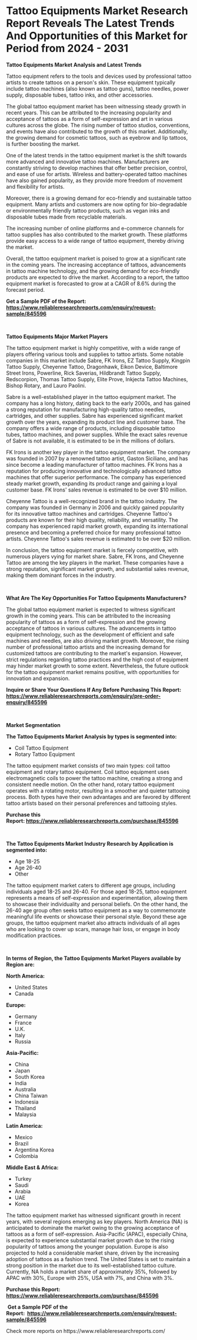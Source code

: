 <p><h1>Tattoo Equipments Market Research Report Reveals The Latest Trends And Opportunities of this Market for Period from 2024 - 2031</h1></p><p><strong>Tattoo Equipments Market Analysis and Latest Trends</strong></p>
<p><p>Tattoo equipment refers to the tools and devices used by professional tattoo artists to create tattoos on a person's skin. These equipment typically include tattoo machines (also known as tattoo guns), tattoo needles, power supply, disposable tubes, tattoo inks, and other accessories.</p><p>The global tattoo equipment market has been witnessing steady growth in recent years. This can be attributed to the increasing popularity and acceptance of tattoos as a form of self-expression and art in various cultures across the globe. The rising number of tattoo studios, conventions, and events have also contributed to the growth of this market. Additionally, the growing demand for cosmetic tattoos, such as eyebrow and lip tattoos, is further boosting the market.</p><p>One of the latest trends in the tattoo equipment market is the shift towards more advanced and innovative tattoo machines. Manufacturers are constantly striving to develop machines that offer better precision, control, and ease of use for artists. Wireless and battery-operated tattoo machines have also gained popularity, as they provide more freedom of movement and flexibility for artists.</p><p>Moreover, there is a growing demand for eco-friendly and sustainable tattoo equipment. Many artists and customers are now opting for bio-degradable or environmentally friendly tattoo products, such as vegan inks and disposable tubes made from recyclable materials.</p><p>The increasing number of online platforms and e-commerce channels for tattoo supplies has also contributed to the market growth. These platforms provide easy access to a wide range of tattoo equipment, thereby driving the market.</p><p>Overall, the tattoo equipment market is poised to grow at a significant rate in the coming years. The increasing acceptance of tattoos, advancements in tattoo machine technology, and the growing demand for eco-friendly products are expected to drive the market. According to a report, the tattoo equipment market is forecasted to grow at a CAGR of 8.6% during the forecast period.</p></p>
<p><strong>Get a Sample PDF of the Report:&nbsp; <a href="https://www.reliableresearchreports.com/enquiry/request-sample/845596">https://www.reliableresearchreports.com/enquiry/request-sample/845596</a></strong></p>
<p>&nbsp;</p>
<p><strong>Tattoo Equipments Major Market Players</strong></p>
<p><p>The tattoo equipment market is highly competitive, with a wide range of players offering various tools and supplies to tattoo artists. Some notable companies in this market include Sabre, FK Irons, EZ Tattoo Supply, Kingpin Tattoo Supply, Cheyenne Tattoo, Dragonhawk, Eikon Device, Baltimore Street Irons, Powerline, Rick Saverias, Hildbrandt Tattoo Supply, Redscorpion, Thomas Tattoo Supply, Elite Prove, Inkjecta Tattoo Machines, Bishop Rotary, and Lauro Paolini.</p><p>Sabre is a well-established player in the tattoo equipment market. The company has a long history, dating back to the early 2000s, and has gained a strong reputation for manufacturing high-quality tattoo needles, cartridges, and other supplies. Sabre has experienced significant market growth over the years, expanding its product line and customer base. The company offers a wide range of products, including disposable tattoo tubes, tattoo machines, and power supplies. While the exact sales revenue of Sabre is not available, it is estimated to be in the millions of dollars.</p><p>FK Irons is another key player in the tattoo equipment market. The company was founded in 2007 by a renowned tattoo artist, Gaston Siciliano, and has since become a leading manufacturer of tattoo machines. FK Irons has a reputation for producing innovative and technologically advanced tattoo machines that offer superior performance. The company has experienced steady market growth, expanding its product range and gaining a loyal customer base. FK Irons' sales revenue is estimated to be over $10 million.</p><p>Cheyenne Tattoo is a well-recognized brand in the tattoo industry. The company was founded in Germany in 2006 and quickly gained popularity for its innovative tattoo machines and cartridges. Cheyenne Tattoo's products are known for their high quality, reliability, and versatility. The company has experienced rapid market growth, expanding its international presence and becoming a preferred choice for many professional tattoo artists. Cheyenne Tattoo's sales revenue is estimated to be over $20 million.</p><p>In conclusion, the tattoo equipment market is fiercely competitive, with numerous players vying for market share. Sabre, FK Irons, and Cheyenne Tattoo are among the key players in the market. These companies have a strong reputation, significant market growth, and substantial sales revenue, making them dominant forces in the industry.</p></p>
<p>&nbsp;</p>
<p><strong>What Are The Key Opportunities For Tattoo Equipments Manufacturers?</strong></p>
<p><p>The global tattoo equipment market is expected to witness significant growth in the coming years. This can be attributed to the increasing popularity of tattoos as a form of self-expression and the growing acceptance of tattoos in various cultures. The advancements in tattoo equipment technology, such as the development of efficient and safe machines and needles, are also driving market growth. Moreover, the rising number of professional tattoo artists and the increasing demand for customized tattoos are contributing to the market's expansion. However, strict regulations regarding tattoo practices and the high cost of equipment may hinder market growth to some extent. Nevertheless, the future outlook for the tattoo equipment market remains positive, with opportunities for innovation and expansion.</p></p>
<p><strong>Inquire or Share Your Questions If Any Before Purchasing This Report: <a href="https://www.reliableresearchreports.com/enquiry/pre-order-enquiry/845596">https://www.reliableresearchreports.com/enquiry/pre-order-enquiry/845596</a></strong></p>
<p>&nbsp;</p>
<p><strong>Market Segmentation</strong></p>
<p><strong>The Tattoo Equipments Market Analysis by types is segmented into:</strong></p>
<p><ul><li>Coil Tattoo Equipment</li><li>Rotary Tattoo Equipment</li></ul></p>
<p><p>The tattoo equipment market consists of two main types: coil tattoo equipment and rotary tattoo equipment. Coil tattoo equipment uses electromagnetic coils to power the tattoo machine, creating a strong and consistent needle motion. On the other hand, rotary tattoo equipment operates with a rotating motor, resulting in a smoother and quieter tattooing process. Both types have their own advantages and are favored by different tattoo artists based on their personal preferences and tattooing styles.</p></p>
<p><strong>Purchase this Report:&nbsp;<a href="https://www.reliableresearchreports.com/purchase/845596">https://www.reliableresearchreports.com/purchase/845596</a></strong></p>
<p>&nbsp;</p>
<p><strong>The Tattoo Equipments Market Industry Research by Application is segmented into:</strong></p>
<p><ul><li>Age 18-25</li><li>Age 26-40</li><li>Other</li></ul></p>
<p><p>The tattoo equipment market caters to different age groups, including individuals aged 18-25 and 26-40. For those aged 18-25, tattoo equipment represents a means of self-expression and experimentation, allowing them to showcase their individuality and personal beliefs. On the other hand, the 26-40 age group often seeks tattoo equipment as a way to commemorate meaningful life events or showcase their personal style. Beyond these age groups, the tattoo equipment market also attracts individuals of all ages who are looking to cover up scars, manage hair loss, or engage in body modification practices.</p></p>
<p>&nbsp;</p>
<p><strong>In terms of Region, the Tattoo Equipments Market Players available by Region are:</strong></p>
<p>
    <p> <strong> North America: </strong>
        <ul>
            <li>United States</li>
            <li>Canada</li>
        </ul>
        </p> 
    <p> <strong> Europe: </strong>
        <ul>
            <li>Germany</li>
            <li>France</li>
            <li>U.K.</li>
            <li>Italy</li>
            <li>Russia</li>
        </ul>
        </p> 
    <p> <strong> Asia-Pacific: </strong>
        <ul>
            <li>China</li>
            <li>Japan</li>
            <li>South Korea</li>
            <li>India</li>
            <li>Australia</li>
            <li>China Taiwan</li>
            <li>Indonesia</li>
            <li>Thailand</li>
            <li>Malaysia</li>
        </ul>
        </p> 
    <p> <strong> Latin America: </strong>
        <ul>
            <li>Mexico</li>
            <li>Brazil</li>
            <li>Argentina Korea</li>
            <li>Colombia</li>
        </ul>
        </p> 
    <p> <strong> Middle East & Africa: </strong>
        <ul>
            <li>Turkey</li>
            <li>Saudi</li>
            <li>Arabia</li>
            <li>UAE</li>
            <li>Korea</li>
        </ul>
    </p>
    </p>
<p><p>The tattoo equipment market has witnessed significant growth in recent years, with several regions emerging as key players. North America (NA) is anticipated to dominate the market owing to the growing acceptance of tattoos as a form of self-expression. Asia-Pacific (APAC), especially China, is expected to experience substantial market growth due to the rising popularity of tattoos among the younger population. Europe is also projected to hold a considerable market share, driven by the increasing adoption of tattoos as a fashion trend. The United States is set to maintain a strong position in the market due to its well-established tattoo culture. Currently, NA holds a market share of approximately 35%, followed by APAC with 30%, Europe with 25%, USA with 7%, and China with 3%.</p></p>
<p><strong>Purchase this Report: <a href="https://www.reliableresearchreports.com/purchase/845596">https://www.reliableresearchreports.com/purchase/845596</a></strong></p>
<p>&nbsp;<strong>Get a Sample PDF of the Report:&nbsp;&nbsp;<a href="https://www.reliableresearchreports.com/enquiry/request-sample/845596">https://www.reliableresearchreports.com/enquiry/request-sample/845596</a></strong></p>
<p><strong></strong></p>
<p>Check more reports on https://www.reliableresearchreports.com/</p>